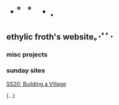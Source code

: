 # ・゜゜・．
## ethylic froth's website｡･ﾟﾟ･


### misc projects

### sunday sites

[SS20: Building a Village](https://sbordel.github.io/ss/index.html)

(...)
